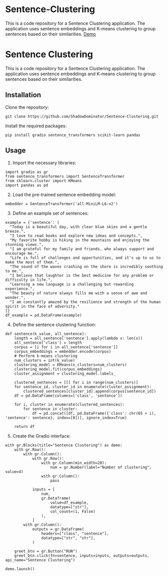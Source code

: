 # Sentence-Clustering
This is a code repository for a Sentence Clustering application. The application uses sentence embeddings and K-means clustering to group sentences based on their similarities.
[Demo](https://huggingface.co/spaces/ShadowDominator/Sentence-Clustering)

# Sentence Clustering

This is a code repository for a Sentence Clustering application. The application uses sentence embeddings and K-means clustering to group sentences based on their similarities.

## Installation
Clone the repository:
```shell
git clone https://github.com/ShadowDominator/Sentence-Clustering.git
```
Install the required packages: 
```shell
pip install gradio sentence_transformers scikit-learn pandas
```
## Usage
1. Import the necessary libraries:
``` shell
import gradio as gr
from sentence_transformers import SentenceTransformer
from sklearn.cluster import KMeans
import pandas as pd
```
2. Load the pre-trained sentence embedding model:
``` shell
embedder = SentenceTransformer('all-MiniLM-L6-v2')
```
3. Define an example set of sentences:
``` shell 
example = {'sentence': [
  "Today is a beautiful day, with clear blue skies and a gentle breeze.",
  "I love to read books and explore new ideas and concepts.",
  "My favorite hobby is hiking in the mountains and enjoying the stunning views.",
  "I am grateful for my family and friends, who always support and encourage me.",
  "Life is full of challenges and opportunities, and it's up to us to make the most of them.",
  "The sound of the waves crashing on the shore is incredibly soothing to me.",
  "I believe that laughter is the best medicine for any problem or difficulty in life.",
  "Learning a new language is a challenging but rewarding experience.",
  "The beauty of nature always fills me with a sense of awe and wonder.",
  "I am constantly amazed by the resilience and strength of the human spirit in the face of adversity."
]}
df_example = pd.DataFrame(example)
```
4. Define the sentence clustering function:
``` shell
def sentence(k_value, all_sentence):
    length = all_sentence['sentence'].apply(lambda x: len(x))
    all_sentence['class'] = length
    corpus = [i for i in all_sentence['sentence']]
    corpus_embeddings = embedder.encode(corpus)
    # Perform k-means clustering
    num_clusters = int(k_value)
    clustering_model = KMeans(n_clusters=num_clusters)
    clustering_model.fit(corpus_embeddings)
    cluster_assignment = clustering_model.labels_

    clustered_sentences = [[] for i in range(num_clusters)]
    for sentence_id, cluster_id in enumerate(cluster_assignment):
        clustered_sentences[cluster_id].append(corpus[sentence_id])
    df = pd.DataFrame(columns=['class', 'sentence'])

    for i, cluster in enumerate(clustered_sentences):
        for sentence in cluster:
            df = pd.concat([df, pd.DataFrame({'class': chr(65 + i), 'sentence': sentence}, index=[0])], ignore_index=True)

    return df
```

5. Create the Gradio interface:
``` shell
with gr.Blocks(title="Sentence Clustering") as demo:
    with gr.Row():
        with gr.Column():
            with gr.Row():
                with gr.Column(min_width=20):
                    num = gr.Number(label="Number of clustering", value=4)
                with gr.Column():
                    pass

            inputs = [
                num,
                gr.Dataframe(
                    value=df_example,
                    datatype=["str"],
                    col_count=(1, False)
                ),
            ]
        with gr.Column():
            outputs = gr.Dataframe(
                headers=["class", "sentence"],
                datatype=["str", "str"],
            )

    greet_btn = gr.Button("RUN")
    greet_btn.click(fn=sentence, inputs=inputs, outputs=outputs, api_name="Sentence Clustering")

demo.launch()
```



